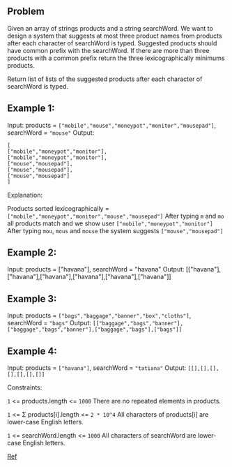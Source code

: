 ## Problem

Given an array of strings products and a string searchWord. We want to design a system that suggests at most three product names from products after each character of searchWord is typed. Suggested products should have common prefix with the searchWord. If there are more than three products with a common prefix return the three lexicographically minimums products.

Return list of lists of the suggested products after each character of searchWord is typed.

## Example 1:

Input: products = `["mobile","mouse","moneypot","monitor","mousepad"]`, searchWord = `"mouse"`
Output: 

    [
    ["mobile","moneypot","monitor"],
    ["mobile","moneypot","monitor"],
    ["mouse","mousepad"],
    ["mouse","mousepad"],
    ["mouse","mousepad"]
    ]

Explanation:

Products sorted lexicographically = `["mobile","moneypot","monitor","mouse","mousepad"]`
After typing `m` and `mo` all products match and we show user `["mobile","moneypot","monitor"]`
After typing `mou`, `mous` and `mouse` the system suggests `["mouse","mousepad"]`

## Example 2:

Input: products = ["havana"], searchWord = "havana"
Output: [["havana"],["havana"],["havana"],["havana"],["havana"],["havana"]]

## Example 3:

Input: products = `["bags","baggage","banner","box","cloths"]`, searchWord = `"bags"`
Output: `[["baggage","bags","banner"],["baggage","bags","banner"],["baggage","bags"],["bags"]]`

## Example 4:

Input: products = `["havana"]`, searchWord = `"tatiana"`
Output: `[[],[],[],[],[],[],[]]`

Constraints:

`1` <= products.length <= `1000`
There are no repeated elements in products.

`1` <= Σ products[i].length <= `2 * 10^4`
All characters of products[i] are lower-case English letters.

`1` <= searchWord.length <= `1000`
All characters of searchWord are lower-case English letters.

[Ref](https://leetcode.com/problems/search-suggestions-system/)
